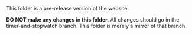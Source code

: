 This folder is a pre-release version of the website. 

**DO NOT make any changes in this folder.** All changes should go in the timer-and-stopwatch branch. This folder is merely a mirror of that branch.
